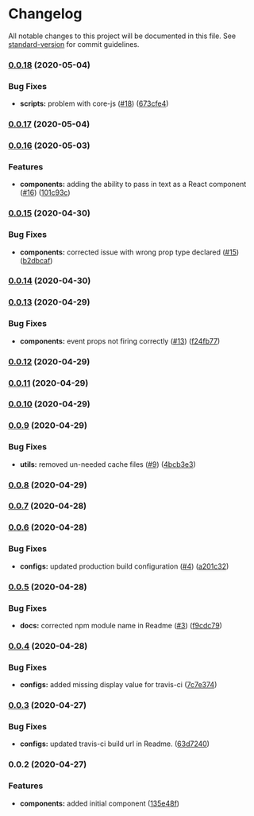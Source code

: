 # Changelog

All notable changes to this project will be documented in this file. See [standard-version](https://github.com/conventional-changelog/standard-version) for commit guidelines.

### [0.0.18](https://github.com/robertfyffe/react-editable-textbox/compare/v0.0.17...v0.0.18) (2020-05-04)


### Bug Fixes

* **scripts:** problem with core-js ([#18](https://github.com/robertfyffe/react-editable-textbox/issues/18)) ([673cfe4](https://github.com/robertfyffe/react-editable-textbox/commit/673cfe44afe5dfe407c9d1bd6b7f7c81eeae394a))

### [0.0.17](https://github.com/robertfyffe/react-editable-textbox/compare/v0.0.16...v0.0.17) (2020-05-04)

### [0.0.16](https://github.com/robertfyffe/react-editable-textbox/compare/v0.0.15...v0.0.16) (2020-05-03)


### Features

* **components:** adding the ability to pass in text as a React component ([#16](https://github.com/robertfyffe/react-editable-textbox/issues/16)) ([101c93c](https://github.com/robertfyffe/react-editable-textbox/commit/101c93cad908b0fc420388125797dad78661abf7))

### [0.0.15](https://github.com/robertfyffe/react-editable-textbox/compare/v0.0.14...v0.0.15) (2020-04-30)


### Bug Fixes

* **components:** corrected issue with wrong prop type declared ([#15](https://github.com/robertfyffe/react-editable-textbox/issues/15)) ([b2dbcaf](https://github.com/robertfyffe/react-editable-textbox/commit/b2dbcaf8f7fb63a0cb4d6f2d6a9cf3f95d9d8ddc))

### [0.0.14](https://github.com/robertfyffe/react-editable-textbox/compare/v0.0.13...v0.0.14) (2020-04-30)

### [0.0.13](https://github.com/robertfyffe/react-editable-textbox/compare/v0.0.12...v0.0.13) (2020-04-29)


### Bug Fixes

* **components:** event props not firing correctly ([#13](https://github.com/robertfyffe/react-editable-textbox/issues/13)) ([f24fb77](https://github.com/robertfyffe/react-editable-textbox/commit/f24fb777e3f4784c5f2cebbbe9732b8436323a68))

### [0.0.12](https://github.com/robertfyffe/react-editable-textbox/compare/v0.0.11...v0.0.12) (2020-04-29)

### [0.0.11](https://github.com/robertfyffe/react-editable-textbox/compare/v0.0.10...v0.0.11) (2020-04-29)

### [0.0.10](https://github.com/robertfyffe/react-editable-textbox/compare/v0.0.9...v0.0.10) (2020-04-29)

### [0.0.9](https://github.com/robertfyffe/react-editable-textbox/compare/v0.0.8...v0.0.9) (2020-04-29)


### Bug Fixes

* **utils:** removed un-needed cache files ([#9](https://github.com/robertfyffe/react-editable-textbox/issues/9)) ([4bcb3e3](https://github.com/robertfyffe/react-editable-textbox/commit/4bcb3e3359ffa8be5503f4693d6afe475f98f956))

### [0.0.8](https://github.com/robertfyffe/react-editable-textbox/compare/v0.0.7...v0.0.8) (2020-04-29)

### [0.0.7](https://github.com/robertfyffe/react-editable-textbox/compare/v0.0.6...v0.0.7) (2020-04-28)

### [0.0.6](https://github.com/robertfyffe/react-editable-textbox/compare/v0.0.5...v0.0.6) (2020-04-28)


### Bug Fixes

* **configs:** updated production build configuration ([#4](https://github.com/robertfyffe/react-editable-textbox/issues/4)) ([a201c32](https://github.com/robertfyffe/react-editable-textbox/commit/a201c3206f8d2f8b2bea7a1df8b5f0d0f467238b))

### [0.0.5](https://github.com/robertfyffe/react-editable-textbox/compare/v0.0.4...v0.0.5) (2020-04-28)


### Bug Fixes

* **docs:** corrected npm module name in Readme ([#3](https://github.com/robertfyffe/react-editable-textbox/issues/3)) ([f9cdc79](https://github.com/robertfyffe/react-editable-textbox/commit/f9cdc7998ba245881876b41b5a8b11bd67e2cd82))

### [0.0.4](https://github.com/robertfyffe/react-editable-textbox/compare/v0.0.3...v0.0.4) (2020-04-28)


### Bug Fixes

* **configs:** added missing display value for travis-ci ([7c7e374](https://github.com/robertfyffe/react-editable-textbox/commit/7c7e374cbfa2147f91af9099ddf64c8137ca3afa))

### [0.0.3](https://github.com/robertfyffe/react-editable-textbox/compare/v0.0.2...v0.0.3) (2020-04-27)


### Bug Fixes

* **configs:** updated travis-ci build url in Readme. ([63d7240](https://github.com/robertfyffe/react-editable-textbox/commit/63d7240a85a391496f59d55c1c4bf3f063fddd14))

### 0.0.2 (2020-04-27)

### Features

- **components:** added initial component ([135e48f](https://github.com/robertfyffe/react-editable-textbox/commit/135e48fa65f3f43e40c063453e178e0f7c60e0d5))
